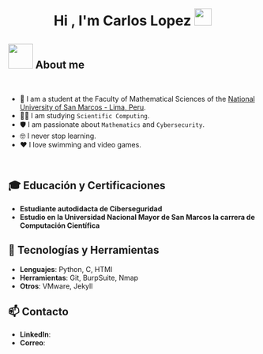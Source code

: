 <h1 align="center">Hi , I'm Carlos Lopez <img src="https://media.giphy.com/media/hvRJCLFzcasrR4ia7z/giphy.gif" width="35"></h1>

## <picture><img src = "https://github.com/7oSkaaa/7oSkaaa/blob/main/Images/about_me.gif?raw=true" width = 50px></picture> About me

<br>

- :school: I am a student at the Faculty of Mathematical Sciences of the [National University of San Marcos - Lima, Peru](https://www.unmsm.edu.pe/).
- :student: I am studying `Scientific Computing`.
- 🛡️ I am passionate about `Mathematics` and `Cybersecurity`.
- :nerd_face: I never stop learning.
- ❤️ I love swimming and video games.

<br>


## 🎓 Educación y Certificaciones
- **Estudiante autodidacta de Ciberseguridad**
- **Estudio en la Universidad Nacional Mayor de San Marcos la carrera de Computación Científica**

## 🔧 Tecnologías y Herramientas
- **Lenguajes**: Python, C, HTMl
- **Herramientas**: Git, BurpSuite, Nmap
- **Otros**: VMware, Jekyll

## 📫 Contacto
- **LinkedIn**:
- **Correo**:
